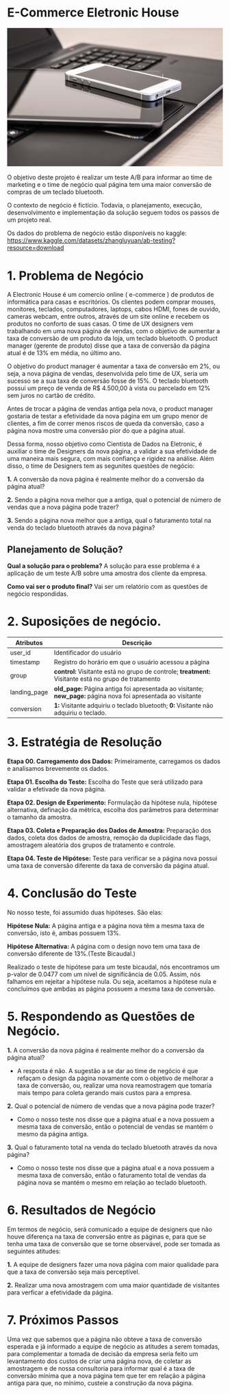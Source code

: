 # E-Commerce Eletronic House

<img src="https://github.com/jefferson-datascience/project_eletronic_house/blob/main/images/logo_eletronic_house.jpg" alt="logo" style="zoom:80%;" />

O objetivo deste projeto é realizar um teste A/B para informar ao time de marketing e o time de negócio qual página tem uma maior conversão de compras de um teclado bluetooth.

O contexto de negócio é fictício. Todavia, o planejamento, execução, desenvolvimento e implementação da solução seguem todos os passos de um projeto real.

Os dados do problema de negócio estão disponíveis no kaggle: https://www.kaggle.com/datasets/zhangluyuan/ab-testing?resource=download


# 1. Problema de Negócio

A Electronic House é um comercio online ( e-commerce ) de produtos de informática para casas e escritórios. Os clientes podem comprar mouses, monitores, teclados, computadores, laptops, cabos HDMI, fones de ouvido, cameras webcam, entre outros, através de um site online e recebem os produtos no conforto de suas casas. O time de UX designers vem trabalhando em uma nova página de vendas, com o objetivo de aumentar a taxa de conversão de um produto da loja, um teclado bluetooth. O product manager (gerente de produto) disse que a taxa de conversão da página atual é de 13% em média, no último ano.

O objetivo do product manager é aumentar a taxa de conversão em 2%, ou seja, a nova página de vendas, desenvolvida pelo time de UX, seria um sucesso se a sua taxa de conversão fosse de 15%. O teclado bluetooth possui um preço de venda de R$ 4.500,00 à vista ou parcelado em 12% sem juros no cartão de crédito.

Antes de trocar a página de vendas antiga pela nova, o product manager gostaria de testar a efetividade da nova página em um grupo menor de clientes, a fim de correr menos riscos de queda da conversão, caso a página nova mostre uma conversão pior do que a página atual.

Dessa forma, nosso objetivo como Cientista de Dados na Eletronic, é auxiliar o time de Designers da nova página, a validar a sua efetividade de uma maneira mais segura, com mais confiança e rigidez na análise. Além disso, o time de Designers tem as segunites questões de negócio:

**1.** A conversão da nova página é realmente melhor do a conversão da página atual?

**2.** Sendo a página nova melhor que a antiga, qual o potencial de número de vendas que a nova página pode trazer?

**3.** Sendo a página nova melhor que a antiga, qual o faturamento total na venda do teclado bluetooth através da nova página?

## Planejamento de Solução?

**Qual a solução para o problema?** A solução para esse problema é a aplicação de um teste A/B sobre uma amostra dos cliente da empresa. 

**Como vai ser o produto final?** Vai ser um relatório com as questões de negócio respondidas.


# 2. Suposições de negócio.

|   Atributos  |                                                     Descrição                                                   | 
|--------------|-----------------------------------------------------------------------------------------------------------------|
|  user_id     |                                          Identificador do usuário                                               |
| timestamp    |                                  Registro do horário em que o usuário acessou a página                          |
|   group      |       **control:** Visitante está no grupo de controle; **treatment:** Visitante está no grupo de tratamento    |      
| landing_page | **old_page:** Página antiga foi apresentada ao visitante; **new_page:** página nova foi apresentada ao visitante|
|  conversion  | **1:** Visitante adquiriu o teclado bluetooth;  **0:** Visitante não adquiriu o teclado.                        | 

# 3. Estratégia de Resolução

**Etapa 00. Carregamento dos Dados:** Primeiramente, carregamos os dados e analisamos brevemente os dados. 

**Etapa 01. Escolha do Teste:** Escolha do Teste que será utilizado para validar a efetivade da nova página.

**Etapa 02. Design de Experimento:** Formulação da hipótese nula, hipótese alternativa, definação da métrica, escolha dos parâmetros para determinar o tamanho da amostra.

**Etapa 03. Coleta e Preparação dos Dados de Amostra:** Preparação dos dados, coleta dos dados de amostra, remoção da duplicidade das flags, amostragem aleatória dos grupos de tratamento e controle. 

**Etapa 04. Teste de Hipótese:** Teste para verificar se a página nova possui uma taxa de conversão diferente da taxa de conversão da página atual. 

# 4. Conclusão do Teste 

No nosso teste, foi assumido duas hipóteses. São elas:

  **Hipótese Nula:** A página antiga e a página nova têm a mesma taxa de conversão, isto é, ambas possuem 13%.

  **Hipótese Alternativa:** A página com o design novo tem uma taxa de conversão diferente de 13%.(Teste Bicaudal.)
  
  Realizado o teste de hipótese para um teste bicaudal, nós encontramos um p-valor de 0.0477 com um nível de significância de 0.05. Assim, nós falhamos em rejeitar a hipótese nula. Ou seja, aceitamos a hipótese nula e concluímos que ambdas as página possuem a mesma taxa de conversão.

# 5. Respondendo as Questões de Negócio.

**1.** A conversão da nova página é realmente melhor do a conversão da página atual?

  - A resposta é não. A sugestão a se dar ao time de negócio é que refaçam o design da página novamente com o objetivo de melhorar a taxa de conversão, ou, realizar uma nova reamostragem que tomaria mais tempo para coleta gerando mais custos para a empresa.
  
**2.** Qual o potencial de número de vendas que a nova página pode trazer?

  - Como o nosso teste nos disse que a página atual e a nova possuem a mesma taxa de conversão, então o potencial de vendas se mantém o mesmo da página antiga.

**3.** Qual o faturamento total na venda do teclado bluetooth através da nova página?

- Como o nosso teste nos disse que a página atual e a nova possuem a mesma taxa de conversão, então o faturamento total de vendas da página nova se mantém o mesmo em relação ao teclado bluetooth.

# 6. Resultados de Negócio

   Em termos de negócio, será comunicado a equipe de designers que não houve diferença na taxa de conversão entre as páginas e, para que se tenha uma taxa de conversão que se torne observável, pode ser tomada as seguintes atitudes:
    
   **1.** A equipe de designers fazer uma nova página com maior qualidade para que a taxa de conversão seja mais perceptível.
    
   **2.** Realizar uma nova amostragem com uma maior quantidade de visitantes para verficar a efetividade da página.
 

# 7. Próximos Passos
  
  Uma vez que sabemos que a página não obteve a taxa de conversão esperada e já informado a equipe de negócio as atitudes a serem tomadas, para complementar a tomada de decisão da empresa seria feito um levantamento dos custos de criar uma página nova, de coletar as amostragem e de nossa consultoria para informar qual é a taxa de conversão mínima que a nova página tem que ter em relação a página antiga para que, no mínimo, custeie a construção da nova página.
  
